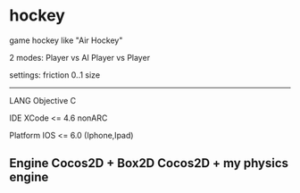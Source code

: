 hockey
======

game hockey like "Air Hockey"

2 modes:
Player vs AI
Player vs Player


settings:
friction 0..1
size



--------------------------------------------------
LANG  		Objective C

IDE		XCode <= 4.6 nonARC	

Platform 	IOS <= 6.0 (Iphone,Ipad)

Engine		Cocos2D + Box2D
		Cocos2D + my physics engine
-------------------------------------------------
